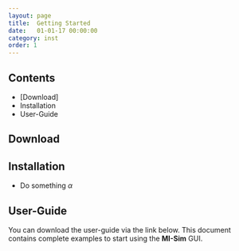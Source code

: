```yaml
---
layout: page
title:  Getting Started
date:   01-01-17 00:00:00
category: inst
order: 1
---
```


## Contents

* [Download]
* Installation
* User-Guide

## Download
 
## Installation

* Do something $\alpha$

## User-Guide

You can download the user-guide via the link below. This document contains complete examples to start using the **MI-Sim** GUI.
        


